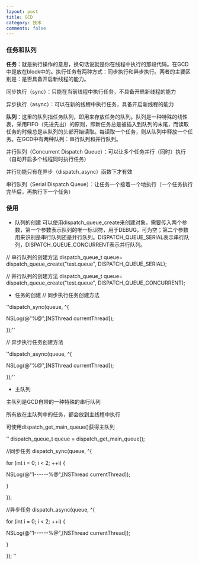 ```yaml
---
layout: post
title: GCD
category: 技术
comments: false
---
```


### 任务和队列

**任务**：就是执行操作的意思，换句话说就是你在线程中执行的那段代码。在GCD中是放在block中的。执行任务有两种方式：同步执行和异步执行。两者的主要区别是：是否具备开启新线程的能力。

同步执行（sync）：只能在当前线程中执行任务，不具备开启新线程的能力

异步执行（async）：可以在新的线程中执行任务，具备开启新线程的能力


**队列**：这里的队列指任务队列，即用来存放任务的队列。队列是一种特殊的线性表，采用FIFO（先进先出）的原则，即新任务总是被插入到队列的末尾，而读取任务的时候总是从队列的头部开始读取。每读取一个任务，则从队列中释放一个任务。在GCD中有两种队列：串行队列和并行队列。

并行队列（Concurrent Dispatch Queue）：可以让多个任务并行（同时）执行（自动开启多个线程同时执行任务）

并行功能只有在异步（dispatch_async）函数下才有效

串行队列（Serial Dispatch Queue）：让任务一个接着一个地执行（一个任务执行完毕后，再执行下一个任务）


### 使用

* 队列的创建
可以使用dispatch_queue_create来创建对象，需要传入两个参数，第一个参数表示队列的唯一标识符，用于DEBUG，可为空；第二个参数用来识别是串行队列还是并行队列。DISPATCH_QUEUE_SERIAL表示串行队列，DISPATCH_QUEUE_CONCURRENT表示并行队列。

// 串行队列的创建方法
dispatch_queue_t queue= dispatch_queue_create("test.queue", DISPATCH_QUEUE_SERIAL);

// 并行队列的创建方法
dispatch_queue_t queue= dispatch_queue_create("test.queue", DISPATCH_QUEUE_CONCURRENT);

* 任务的创建
// 同步执行任务创建方法

''dispatch_sync(queue, ^{

NSLog(@"%@",[NSThread currentThread]); 

});''

// 异步执行任务创建方法

''dispatch_async(queue, ^{

NSLog(@"%@",[NSThread currentThread]);

});''


* 主队列

主队列是GCD自带的一种特殊的串行队列

所有放在主队列中的任务，都会放到主线程中执行

可使用dispatch_get_main_queue()获得主队列

‘’
dispatch_queue_t queue = dispatch_get_main_queue();

//同步任务
dispatch_sync(queue, ^{

for (int i = 0; i < 2; ++i) {

NSLog(@"1------%@",[NSThread currentThread]);

}

});

//异步任务
dispatch_async(queue, ^{

for (int i = 0; i < 2; ++i) {

NSLog(@"1------%@",[NSThread currentThread]);

}

});
‘’

